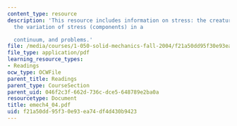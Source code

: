 ```yaml
---
content_type: resource
description: 'This resource includes information on stress: the creature and its components,
  the variation of stress (components) in a

  continuum, and problems.'
file: /media/courses/1-050-solid-mechanics-fall-2004/f21a50dd95f30e93ea74df4d430b9423_emech4_04.pdf
file_type: application/pdf
learning_resource_types:
- Readings
ocw_type: OCWFile
parent_title: Readings
parent_type: CourseSection
parent_uid: 046f2c3f-662d-736c-dce5-648789e2ba0a
resourcetype: Document
title: emech4_04.pdf
uid: f21a50dd-95f3-0e93-ea74-df4d430b9423
---
```

